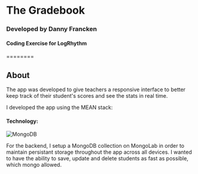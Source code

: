 # The Gradebook
### Developed by Danny Francken
#### Coding Exercise for LogRhythm
========
## About

The app was developed to give teachers a responsive interface to better keep track of their student's scores and see the stats in real time. 

I developed the app using the MEAN stack:

#### Technology:

![MongoDB](http://info.mongodb.com/rs/mongodb/images/MongoDB_Logo_Full_Knockout.png)

For the backend, I setup a MongoDB collection on MongoLab in order to maintain persistant storage throughout the app across all devices. I wanted to have the ability to save, update and delete students as fast as possible, which mongo allowed.





